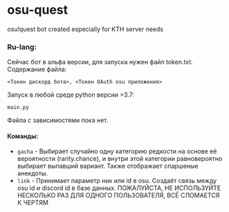 # osu-quest
osu!quest bot created especially for KTH server needs

### Ru-lang:

Сейчас бот в альфа версии, для запуска нужен файл token.txt. Содержание файла:

`<Токен дискорд бота>, <Токен OAuth osu приложения>`

Запуск в любой среде python версии >3.7:

`main.py`

Файла с зависимостями пока нет. 
#### Команды:
* `gacha` - Выбирает случайно одну категорию редкости на основе её вероятности (rarity.chance), и внутри этой категории равновероятно выбирает выпавший вариант. Также отображает спаршеные анекдоты.
* `link` - Принимает параметр ник или id в osu. Создаёт связь между osu id и discord id в базе данных. ПОЖАЛУЙСТА, НЕ ИСПОЛЬЗУЙТЕ НЕСКОЛЬКО РАЗ ДЛЯ ОДНОГО ПОЛЬЗОВАТЕЛЯ, ВСЁ СЛОМАЕТСЯ К ЧЕРТЯМ
